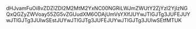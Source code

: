 dHJvamFuOi8vZDZlZDI2M2MtM2YxNC00NGRiLWJmZWUtY2ZjYzI2YjIzNGQxQGZyZWVoay55ZG5vZGUudXM6ODAjUmVsYXlfJUYwJTlGJTg3JUFEJUYwJTlGJTg3JUIwSEstJUYwJTlGJTg3JUFEJUYwJTlGJTg3JUIwSEtfMTUK